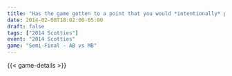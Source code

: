 ```yaml
---
title: "Has the game gotten to a point that you would *intentionally* put a left-hander on your team?"
date: 2014-02-08T18:02:00-05:00
draft: false
tags: ["2014 Scotties"]
event: "2014 Scotties"
game: "Semi-Final - AB vs MB"
---
```

{{< game-details >}}
<!--more--> 